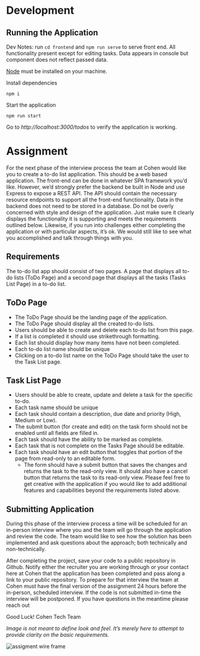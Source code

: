 # Development
## Running the Application

Dev Notes: run `cd frontend` and `npm run serve` to serve front end. All functionality present except for editing tasks. Data appears in console but component does not reflect passed data.

[Node](https://nodejs.org/en/) must be installed on your machine.

Install dependencies

```npm i```

Start the application 

```npm run start```

Go to *http://localhost:3000/todos* to verify the application is working. 

# Assignment

For the next phase of the interview process the team at Cohen would like you to create a to-do list application. This should be a web based application. The front-end can be done in whatever SPA framework you’d like. However, we’d strongly prefer the backend be built in Node and use Express to expose a REST API. The API should contain the necessary resource endpoints to support all the front-end functionality.  Data in the backend does not need to be stored in a database. 
Do not be overly concerned with style and design of the application. Just make sure it clearly displays the functionality it is supporting and meets the requirements outlined below.   Likewise, if you run into challenges either completing the application or with particular aspects, it’s ok.  We would still like to see what you accomplished and talk through things with you.

## Requirements
The to-do list app should consist of two pages. A page that displays all to-do lists (ToDo Page) and a second page that displays all the tasks (Tasks List Page) in a to-do list. 

## ToDo Page
* The ToDo Page should be the landing page of the application.
* The ToDo Page should display all the created to-do lists. 
* Users should be able to create and delete each to-do list from this page. 
* If a list is completed it should use strikethrough formatting. 
* Each list should display how many items have not been completed.
* Each to-do list name should be unique
* Clicking on a to-do list name on the ToDo Page should take the user to the Task List page.

## Task List Page
* Users should be able to create, update and delete a task for the specific to-do. 
* Each task name should be unique
* Each task should contain a description, due date and priority (High, Medium or Low). 
* The submit button (for create and edit) on the task form should not be enabled until all fields are filled in.
* Each task should have the ability to be marked as complete.
* Each task that is not complete on the Tasks Page should be editable. 
* Each task should have an edit button that toggles that portion of the page from read-only to an editable form. 
  * The form should have a submit button that saves the changes and returns the task to the read-only view. It should also have a cancel button that returns the task to its read-only view.
Please feel free to get creative with the application if you would like to add additional features and capabilities beyond the requirements listed above.  

## Submitting Application 
During this phase of the interview process a time will be scheduled for an in-person interview where you and the team will go through the application and review the code. The team would like to see how the solution has been implemented and ask questions about the approach; both technically and non-technically.
                                                                                                                                 
After completing the project, save your code to a public repository in Github. Notify either the recruiter you are working through or your contact here at Cohen that the application has been completed and pass along a link to your public repository. To prepare for that interview the team at Cohen must have the final version of the assignment 24 hours before the in-person, scheduled interview. If the code is not submitted in-time the interview will be postponed. If you have questions in the meantime please reach out

Good Luck!
Cohen Tech Team

*Image is not meant to define look and feel.  It’s merely here to attempt to provide clarity on the basic requirements.*

![assigment wire frame](../../blob/master/images/assignment-wire-frame.jpg?raw=true)
